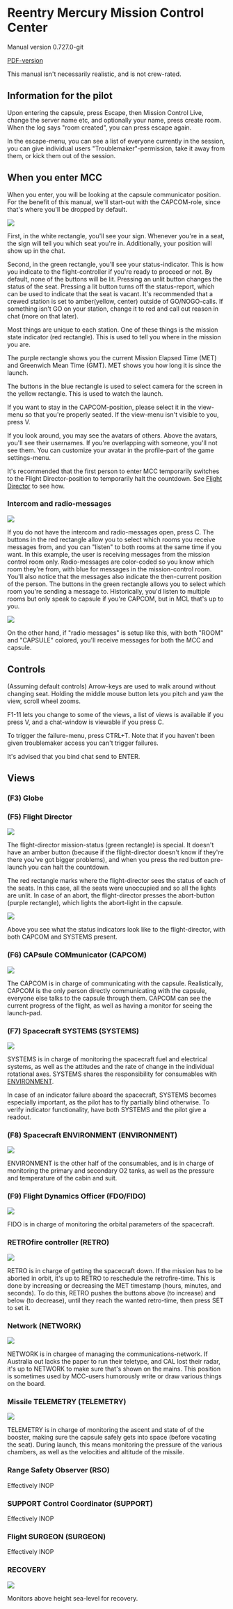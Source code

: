 # Reentry Mercury Mission Control Center
Manual version 0.727.0-git

[PDF-version](https://github.com/sundhaug92/mcc-manual/raw/master/readme.pdf)

This manual isn't necessarily realistic, and is not crew-rated.


## Information for the pilot

Upon entering the capsule, press Escape, then Mission Control Live, change the server name etc, and optionally your name, press create room. When the log says "room created", you can press escape again.

In the escape-menu, you can see a list of everyone currently in the session, you can give individual users "Troublemaker"-permission, take it away from them, or kick them out of the session.

## When you enter MCC
When you enter, you will be looking at the capsule communicator position. For the benefit of this manual, we'll start-out with the CAPCOM-role, since that's where you'll be dropped by default.

![](images/capcom-recs.png)

First, in the white rectangle, you'll see your sign. Whenever you're in a seat, the sign will tell you which seat you're in. Additionally, your position will show up in the chat.

Second, in the green rectangle, you'll see your status-indicator. This is how you indicate to the flight-controller if you're ready to proceed or not. By default, none of the buttons will be lit. Pressing an unlit button changes the status of the seat. Pressing a lit button turns off the status-report, which can be used to indicate that the seat is vacant. It's recommended that a crewed station is set to amber(yellow, center) outside of GO/NOGO-calls. If something isn't GO on your station, change it to red and call out reason in chat (more on that later).

Most things are unique to each station. One of these things is the mission state indicator (red rectangle). This is used to tell you where in the mission you are.

The purple rectangle shows you the current Mission Elapsed Time (MET) and Greenwich Mean Time (GMT). MET shows you how long it is since the launch.

The buttons in the blue rectangle is used to select camera for the screen in the yellow rectangle. This is used to watch the launch.

If you want to stay in the CAPCOM-position, please select it in the view-menu so that you're properly seated. If the view-menu isn't visible to you, press V.

If you look around, you may see the avatars of others. Above the avatars, you'll see their usernames. If you're overlapping with someone, you'll not see them. You can customize your avatar in the profile-part of the game settings-menu.

It's recommended that the first person to enter MCC temporarily switches to the Flight Director-position to temporarily halt the countdown. See [Flight Director](#f5-flight-director) to see how.

### Intercom and radio-messages

![](images/chatroom-recs.png)

If you do not have the intercom and radio-messages open, press C. The buttons in the red rectangle allow you to select which rooms you receive messages from, and you can "listen"
to both rooms at the same time if you want. In this example, the user is receiving messages from the mission control room only. Radio-messages are color-coded so you know which room they're from, with blue for messages in the mission-control room. You'll also notice that the messages also indicate the then-current position of the person. The buttons in the green rectangle allows you to select which room you're sending a message to. Historically, you'd listen to multiple rooms but only speak to capsule if you're CAPCOM, but in MCL that's up to you.

![](images/rm-both.png)

On the other hand, if "radio messages" is setup like this, with both "ROOM" and
"CAPSULE" colored, you'll receive messages for both the MCC and capsule.

## Controls

(Assuming default controls) Arrow-keys are used to walk around without changing seat. Holding the middle mouse button lets you pitch and yaw the view, scroll wheel zooms.

F1-11 lets you change to some of the views, a list of views is available if you press V, and a chat-window is viewable if you press C.

To trigger the failure-menu, press CTRL+T. Note that if you haven't been given troublemaker access you can't trigger failures.

It's advised that you bind chat send to ENTER.

## Views
### (F3) Globe
### (F5) Flight Director

![](images/flight-director-recs.png)

The flight-director mission-status (green rectangle) is special. It doesn't have an amber button (because if the flight-director doesn't know if they're there you've got bigger problems), and when you press the red button pre-launch you can halt the countdown.

The red rectangle marks where the flight-director sees the status of each of the seats. In this case, all the seats were unoccupied and so all the lights are unlit. In case of an abort, the flight-director presses the abort-button (purple rectangle), which lights the abort-light in the capsule.

![](images/flight-director-2amber.png)

Above you see what the status indicators look like to the flight-director, with both CAPCOM and SYSTEMS present.

### (F6) CAPsule COMmunicator (CAPCOM)

![](images/capcom-recs.png)

The CAPCOM is in charge of communicating with the capsule. Realistically, CAPCOM is the only person directly communicating with the capsule, everyone else talks to the capsule through them. CAPCOM can see the current progress of the flight, as well as having a monitor for seeing the launch-pad. 

### (F7) Spacecraft SYSTEMS (SYSTEMS)

![](images/spacecraft-systems-recs.png)

SYSTEMS is in charge of monitoring the spacecraft fuel and electrical systems, as well as the attitudes and the rate of change in the individual rotational axes. SYSTEMS shares the responsibility for consumables with [ENVIRONMENT](#f8-spacecraft-environment-environment).

In case of an indicator failure aboard the spacecraft, SYSTEMS becomes especially important, as the pilot has to fly partially blind otherwise. To verify indicator functionality, have both SYSTEMS and the pilot give a readout.

### (F8) Spacecraft ENVIRONMENT (ENVIRONMENT)

![](images/spacecraft-environment-recs.png)

ENVIRONMENT is the other half of the consumables, and is in charge of monitoring the primary and secondary O2 tanks, as well as the pressure and temperature of the cabin and suit.

### (F9) Flight Dynamics Officer (FDO/FIDO)

![](images/flight-dynamics-officer-recs.png)

FIDO is in charge of monitoring the orbital parameters of the spacecraft.

### RETROfire controller (RETRO)

![](images/retrofire-controller-recs.png)

RETRO is in charge of getting the spacecraft down. If the mission has to be aborted in orbit, it's up to RETRO to reschedule the retrofire-time. This is done by increasing or decreasing the MET timestamp (hours, minutes, and seconds). To do this, RETRO pushes the buttons above (to increase) and below (to decrease), until they reach the wanted retro-time, then press SET to set it.

### Network (NETWORK)

![](images/network-recs.png)

NETWORK is in chargee of managing the communications-network. If Australia out lacks the paper to run their teletype, and CAL lost their radar, it's up to NETWORK to make sure that's shown on the mains. This position is sometimes used by MCC-users humorously write or draw various things on the board.

### Missile TELEMETRY (TELEMETRY)

![](images/missile-telemetry-recs.png)

TELEMETRY is in charge of monitoring the ascent and state of of the booster, making sure the capsule safely gets into space (before vacating the seat). During launch, this means monitoring the pressure of the various chambers, as well as the velocities and altitude of the missile.

### Range Safety Observer (RSO)
Effectively INOP

### SUPPORT Control Coordinator (SUPPORT)
Effectively INOP

### Flight SURGEON (SURGEON)
Effectively INOP

### RECOVERY

![](images/recovery-recs.png)

Monitors above height sea-level for recovery.